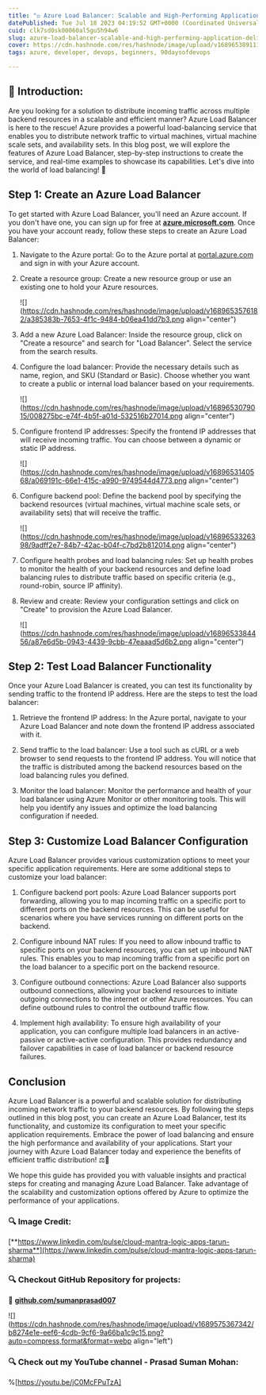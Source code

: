 ```yaml
---
title: "⚖️ Azure Load Balancer: Scalable and High-Performing Application Delivery"
datePublished: Tue Jul 18 2023 04:19:52 GMT+0000 (Coordinated Universal Time)
cuid: clk7sd0sk00060al5gu5h94w6
slug: azure-load-balancer-scalable-and-high-performing-application-delivery
cover: https://cdn.hashnode.com/res/hashnode/image/upload/v1689653891110/6e637cc3-60aa-490e-accf-d92445926312.png
tags: azure, developer, devops, beginners, 90daysofdevops

---
```


## **📍 Introduction:**

Are you looking for a solution to distribute incoming traffic across multiple backend resources in a scalable and efficient manner? Azure Load Balancer is here to the rescue! Azure provides a powerful load-balancing service that enables you to distribute network traffic to virtual machines, virtual machine scale sets, and availability sets. In this blog post, we will explore the features of Azure Load Balancer, step-by-step instructions to create the service, and real-time examples to showcase its capabilities. Let's dive into the world of load balancing! 🚀

## **Step 1: Create an Azure Load Balancer**

To get started with Azure Load Balancer, you'll need an Azure account. If you don't have one, you can sign up for free at [**azure.microsoft.com**](http://azure.microsoft.com). Once you have your account ready, follow these steps to create an Azure Load Balancer:

1. Navigate to the Azure portal: Go to the Azure portal at [portal.azure.com](http://portal.azure.com) and sign in with your Azure account.
    
2. Create a resource group: Create a new resource group or use an existing one to hold your Azure resources.
    
    ![](https://cdn.hashnode.com/res/hashnode/image/upload/v1689653576182/a385383b-7653-4f1c-9484-b06ea41dd7b3.png align="center")
    
3. Add a new Azure Load Balancer: Inside the resource group, click on "Create a resource" and search for "Load Balancer". Select the service from the search results.
    
4. Configure the load balancer: Provide the necessary details such as name, region, and SKU (Standard or Basic). Choose whether you want to create a public or internal load balancer based on your requirements.
    
    ![](https://cdn.hashnode.com/res/hashnode/image/upload/v1689653079015/008275bc-e74f-4b5f-a01d-532516b27014.png align="center")
    
5. Configure frontend IP addresses: Specify the frontend IP addresses that will receive incoming traffic. You can choose between a dynamic or static IP address.
    
    ![](https://cdn.hashnode.com/res/hashnode/image/upload/v1689653140568/a069191c-66e1-415c-a990-9749544d4773.png align="center")
    
6. Configure backend pool: Define the backend pool by specifying the backend resources (virtual machines, virtual machine scale sets, or availability sets) that will receive the traffic.
    
    ![](https://cdn.hashnode.com/res/hashnode/image/upload/v1689653326398/9adff2e7-84b7-42ac-b04f-c7bd2b812014.png align="center")
    
7. Configure health probes and load balancing rules: Set up health probes to monitor the health of your backend resources and define load balancing rules to distribute traffic based on specific criteria (e.g., round-robin, source IP affinity).
    
8. Review and create: Review your configuration settings and click on "Create" to provision the Azure Load Balancer.
    
    ![](https://cdn.hashnode.com/res/hashnode/image/upload/v1689653384456/a87e6d5b-0943-4439-9cbb-47eaaad5d6b2.png align="center")
    

## **Step 2: Test Load Balancer Functionality**

Once your Azure Load Balancer is created, you can test its functionality by sending traffic to the frontend IP address. Here are the steps to test the load balancer:

1. Retrieve the frontend IP address: In the Azure portal, navigate to your Azure Load Balancer and note down the frontend IP address associated with it.
    
2. Send traffic to the load balancer: Use a tool such as cURL or a web browser to send requests to the frontend IP address. You will notice that the traffic is distributed among the backend resources based on the load balancing rules you defined.
    
3. Monitor the load balancer: Monitor the performance and health of your load balancer using Azure Monitor or other monitoring tools. This will help you identify any issues and optimize the load balancing configuration if needed.
    

## **Step 3: Customize Load Balancer Configuration**

Azure Load Balancer provides various customization options to meet your specific application requirements. Here are some additional steps to customize your load balancer:

1. Configure backend port pools: Azure Load Balancer supports port forwarding, allowing you to map incoming traffic on a specific port to different ports on the backend resources. This can be useful for scenarios where you have services running on different ports on the backend.
    
2. Configure inbound NAT rules: If you need to allow inbound traffic to specific ports on your backend resources, you can set up inbound NAT rules. This enables you to map incoming traffic from a specific port on the load balancer to a specific port on the backend resource.
    
3. Configure outbound connections: Azure Load Balancer also supports outbound connections, allowing your backend resources to initiate outgoing connections to the internet or other Azure resources. You can define outbound rules to control the outbound traffic flow.
    
4. Implement high availability: To ensure high availability of your application, you can configure multiple load balancers in an active-passive or active-active configuration. This provides redundancy and failover capabilities in case of load balancer or backend resource failures.
    

## **Conclusion**

Azure Load Balancer is a powerful and scalable solution for distributing incoming network traffic to your backend resources. By following the steps outlined in this blog post, you can create an Azure Load Balancer, test its functionality, and customize its configuration to meet your specific application requirements. Embrace the power of load balancing and ensure the high performance and availability of your applications. Start your journey with Azure Load Balancer today and experience the benefits of efficient traffic distribution! ⚖️💪

We hope this guide has provided you with valuable insights and practical steps for creating and managing Azure Load Balancer. Take advantage of the scalability and customization options offered by Azure to optimize the performance of your applications.

### **🔍 Image Credit:**

[**https://www.linkedin.com/pulse/cloud-mantra-logic-apps-tarun-sharma**](https://www.linkedin.com/pulse/cloud-mantra-logic-apps-tarun-sharma)

### **🔍 Checkout GitHub Repository for projects:**

**🔗** [**github.com/sumanprasad007**](http://github.com/sumanprasad007)

![](https://cdn.hashnode.com/res/hashnode/image/upload/v1689575367342/b8274e1e-eef6-4cdb-9cf6-9a66ba1c9c15.png?auto=compress,format&format=webp align="left")

### **🔍 Check out my YouTube channel - Prasad Suman Mohan:**

%[https://youtu.be/jC0McFPuTzA]